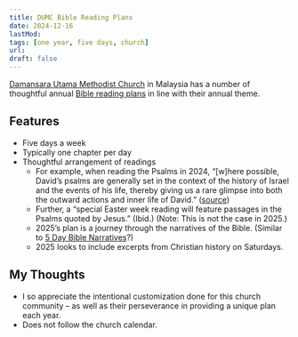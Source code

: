 ```yaml
---
title: DUMC Bible Reading Plans
date: 2024-12-16
lastMod: 
tags: [one year, five days, church]
url:
draft: false
---
```



[Damansara Utama Methodist Church](https://dumc.my) in Malaysia has a number of thoughtful annual [Bible reading plans](https://dumc.my/bible-reading-plan/) in line with their annual theme.


## Features

- Five days a week
- Typically one chapter per day
- Thoughtful arrangement of readings
  - For example, when reading the Psalms in 2024, “[w]here  possible, David’s psalms are generally set in the context of the history of Israel and the events of his life, thereby giving us a rare glimpse into both the outward actions and inner life of David.” ([source](https://dumc.my/wp-content/uploads/BRP2024_A5_Flyer_SinglePg.pdf))
  - Further, a “special Easter week reading will feature passages in the Psalms quoted by Jesus.” (Ibid.) (Note: This is not the case in 2025.)
  - 2025’s plan is a journey through the narratives of the Bible. (Similar to [5 Day Bible Narratives](plans/narratives/)?)
  - 2025 looks to include excerpts from Christian history on Saturdays.


## My Thoughts

- I so appreciate the intentional customization done for this church community – as well as their perseverance in providing a unique plan each year.
- Does not follow the church calendar.  




